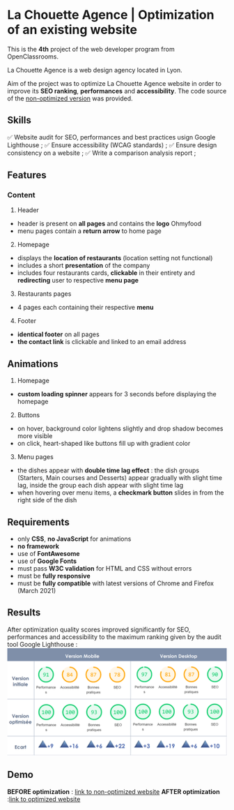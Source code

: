 # La Chouette Agence | Optimization of an existing website

This is the **4th** project of the web developer program from OpenClassrooms.

La Chouette Agence is a web design agency located in Lyon. 

Aim of the project was to optimize La Chouette Agence website in order to improve its **SEO ranking**, **performances** and **accessibility**. The code source of the [non-optimized version](https://s3-eu-west-1.amazonaws.com/course.oc-static.com/projects/GEN_integrateur_web_P4/Starting+website.zip) was provided.


## Skills

:white_check_mark: Website audit for SEO, performances and best practices usign Google Lighthouse ;
:white_check_mark: Ensure accessibility (WCAG standards) ;
:white_check_mark: Ensure design consistency on a website ;
:white_check_mark: Write a comparison analysis report ;



## Features

### Content

1. Header
* header is present on **all pages** and contains the **logo** Ohmyfood
* menu pages contain a **return arrow** to home page


2. Homepage
* displays the **location of restaurants** (location setting not functional)
* includes a short **presentation** of the company
* includes four restaurants cards, **clickable** in their entirety and **redirecting** user to respective **menu page**


3. Restaurants pages
* 4 pages each containing their respective **menu**


4. Footer
* **identical footer** on all pages
* **the contact link** is clickable and linked to an email address



## Animations

1. Homepage
* **custom loading spinner** appears for 3 seconds before displaying the homepage

2. Buttons
* on hover, background color lightens slightly and drop shadow becomes more visible
* on click, heart-shaped like buttons fill up with gradient color

3. Menu pages
* the dishes appear with **double time lag effect** : the dish groups (Starters, Main courses and Desserts) appear gradually with slight time lag, inside the group each dish appear with slight time lag
* when hovering over menu items, a **checkmark button** slides in from the right side of the dish



## Requirements

* only **CSS**, **no JavaScript** for animations
* **no framework**
* use of **FontAwesome**
* use of **Google Fonts**
* must pass **W3C validation** for HTML and CSS without errors
* must be **fully responsive**
* must be **fully compatible** with latest versions of Chrome and Firefox (March 2021)



## Results

After optimization quality scores improved significantly for SEO, performances and accessibility to the maximum ranking given by the audit tool Google Lighthouse : 
![Google Lighthouse report before and after website optimization](img/bilan.png)



## Demo

**BEFORE optimization** : [link to non-optimized website](https://o2caledonie.github.io/LaChouetteAgence_non-optimized/)
**AFTER optimization** :[link to optimized website](https://o2caledonie.github.io/AudeSigura_4_07012021/)